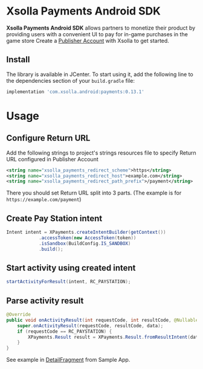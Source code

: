 # Xsolla Payments Android SDK

**Xsolla Payments Android SDK** allows partners to monetize their product by providing users with a convenient UI to pay for in-game purchases in the game store Create a  [Publisher Account](https://publisher.xsolla.com/signup?store_type=sdk) with Xsolla to get started.

## Install
The library is available in JCenter. To start using it, add the following line to the dependencies section of your `build.gradle` file:

```groovy
implementation 'com.xsolla.android:payments:0.13.1'
```

# Usage

## Configure Return URL
Add the following strings to project's strings resources file to specify Return URL configured in Publisher Account 
```xml
<string name="xsolla_payments_redirect_scheme">https</string>
<string name="xsolla_payments_redirect_host">example.com</string>
<string name="xsolla_payments_redirect_path_prefix">/payment</string>
```
There you should set Return URL split into 3 parts. (The example is for `https://example.com/payment`)

## Create Pay Station intent

```java
Intent intent = XPayments.createIntentBuilder(getContext())
            .accessToken(new AccessToken(token))
            .isSandbox(BuildConfig.IS_SANDBOX)
            .build();
```

## Start activity using created intent

```java
startActivityForResult(intent, RC_PAYSTATION);
```

## Parse activity result

```java
@Override
public void onActivityResult(int requestCode, int resultCode, @Nullable Intent data) {
    super.onActivityResult(requestCode, resultCode, data);
    if (requestCode == RC_PAYSTATION) {
        XPayments.Result result = XPayments.Result.fromResultIntent(data);
    }
}
```

See example in [DetailFragment](https://github.com/xsolla/store-android-sdk/blob/master/app/src/main/java/com/xsolla/android/storesdkexample/fragments/DetailFragment.java) from Sample App.
